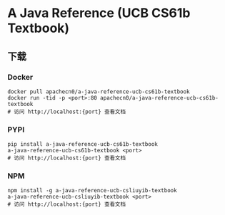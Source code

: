 # A Java Reference (UCB CS61b Textbook)

## 下载

### Docker

```
docker pull apachecn0/a-java-reference-ucb-cs61b-textbook
docker run -tid -p <port>:80 apachecn0/a-java-reference-ucb-cs61b-textbook
# 访问 http://localhost:{port} 查看文档
```

### PYPI

```
pip install a-java-reference-ucb-cs61b-textbook
a-java-reference-ucb-cs61b-textbook <port>
# 访问 http://localhost:{port} 查看文档
```

### NPM

```
npm install -g a-java-reference-ucb-csliuyib-textbook
a-java-reference-ucb-csliuyib-textbook <port>
# 访问 http://localhost:{port} 查看文档
```
